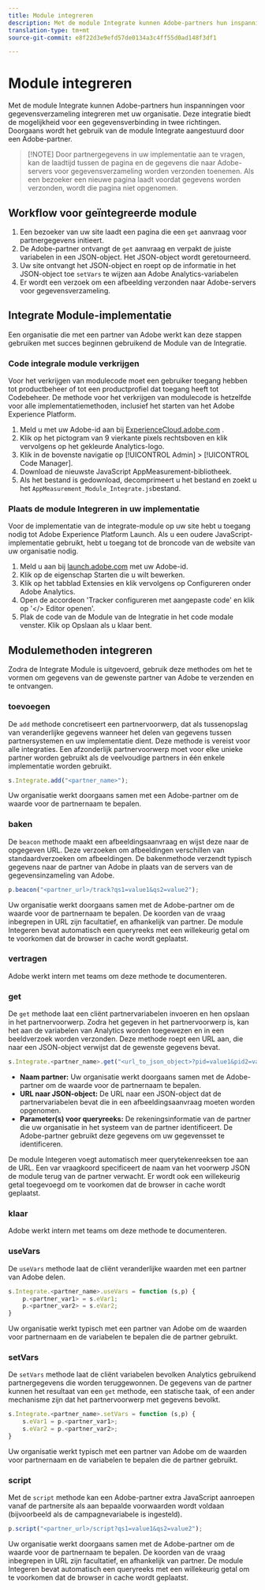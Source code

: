 ```yaml
---
title: Module integreren
description: Met de module Integrate kunnen Adobe-partners hun inspanningen voor gegevensverzameling integreren met uw organisatie.
translation-type: tm+mt
source-git-commit: e8f22d3e9efd57de0134a3c4ff55d0ad148f3df1

---
```



# Module integreren

Met de module Integrate kunnen Adobe-partners hun inspanningen voor gegevensverzameling integreren met uw organisatie. Deze integratie biedt de mogelijkheid voor een gegevensverbinding in twee richtingen. Doorgaans wordt het gebruik van de module Integrate aangestuurd door een Adobe-partner.

> [!NOTE] Door partnergegevens in uw implementatie aan te vragen, kan de laadtijd tussen de pagina en de gegevens die naar Adobe-servers voor gegevensverzameling worden verzonden toenemen. Als een bezoeker een nieuwe pagina laadt voordat gegevens worden verzonden, wordt die pagina niet opgenomen.

## Workflow voor geïntegreerde module

1. Een bezoeker van uw site laadt een pagina die een `get` aanvraag voor partnergegevens initieert.
2. De Adobe-partner ontvangt de `get` aanvraag en verpakt de juiste variabelen in een JSON-object. Het JSON-object wordt geretourneerd.
3. Uw site ontvangt het JSON-object en roept op de informatie in het JSON-object toe `setVars` te wijzen aan Adobe Analytics-variabelen
4. Er wordt een verzoek om een afbeelding verzonden naar Adobe-servers voor gegevensverzameling.

## Integrate Module-implementatie

Een organisatie die met een partner van Adobe werkt kan deze stappen gebruiken met succes beginnen gebruikend de Module van de Integratie.

### Code integrale module verkrijgen

Voor het verkrijgen van modulecode moet een gebruiker toegang hebben tot productbeheer of tot een productprofiel dat toegang heeft tot Codebeheer. De methode voor het verkrijgen van modulecode is hetzelfde voor alle implementatiemethoden, inclusief het starten van het Adobe Experience Platform.

1. Meld u met uw Adobe-id aan bij [ExperienceCloud.adobe.com](https://experiencecloud.adobe.com) .
1. Klik op het pictogram van 9 vierkante pixels rechtsboven en klik vervolgens op het gekleurde Analytics-logo.
1. Klik in de bovenste navigatie op [!UICONTROL Admin] > [!UICONTROL Code Manager].
1. Download de nieuwste JavaScript AppMeasurement-bibliotheek.
1. Als het bestand is gedownload, decomprimeert u het bestand en zoekt u het `AppMeasurement_Module_Integrate.js`bestand.

### Plaats de module Integreren in uw implementatie

Voor de implementatie van de integrate-module op uw site hebt u toegang nodig tot Adobe Experience Platform Launch. Als u een oudere JavaScript-implementatie gebruikt, hebt u toegang tot de broncode van de website van uw organisatie nodig.

1. Meld u aan bij [launch.adobe.com](https://launch.adobe.com) met uw Adobe-id.
2. Klik op de eigenschap Starten die u wilt bewerken.
3. Klik op het tabblad Extensies en klik vervolgens op Configureren onder Adobe Analytics.
4. Open de accordeon &#39;Tracker configureren met aangepaste code&#39; en klik op &#39;&lt;/> Editor openen&#39;.
5. Plak de code van de Module van de Integratie in het code modale venster. Klik op Opslaan als u klaar bent.

## Modulemethoden integreren

Zodra de Integrate Module is uitgevoerd, gebruik deze methodes om het te vormen om gegevens van de gewenste partner van Adobe te verzenden en te ontvangen.

### toevoegen

De `add` methode concretiseert een partnervoorwerp, dat als tussenopslag van veranderlijke gegevens wanneer het delen van gegevens tussen partnersystemen en uw implementatie dient. Deze methode is vereist voor alle integraties. Een afzonderlijk partnervoorwerp moet voor elke unieke partner worden gebruikt als de veelvoudige partners in één enkele implementatie worden gebruikt.

```JavaScript
s.Integrate.add("<partner_name>");
```

Uw organisatie werkt doorgaans samen met een Adobe-partner om de waarde voor de partnernaam te bepalen.

### baken

De `beacon` methode maakt een afbeeldingsaanvraag en wijst deze naar de opgegeven URL. Deze verzoeken om afbeeldingen verschillen van standaardverzoeken om afbeeldingen. De bakenmethode verzendt typisch gegevens naar de partner van Adobe in plaats van de servers van de gegevensinzameling van Adobe.

```JavaScript
p.beacon("<partner_url>/track?qs1=value1&qs2=value2");
```

Uw organisatie werkt doorgaans samen met de Adobe-partner om de waarde voor de partnernaam te bepalen. De koorden van de vraag inbegrepen in URL zijn facultatief, en afhankelijk van partner. De module Integeren bevat automatisch een queryreeks met een willekeurig getal om te voorkomen dat de browser in cache wordt geplaatst.

### vertragen

Adobe werkt intern met teams om deze methode te documenteren.

### get

De `get` methode laat een cliënt partnervariabelen invoeren en hen opslaan in het partnervoorwerp. Zodra het gegeven in het partnervoorwerp is, kan het aan de variabelen van Analytics worden toegewezen en in een beeldverzoek worden verzonden. Deze methode roept een URL aan, die naar een JSON-object verwijst dat de gewenste gegevens bevat.

```JavaScript
s.Integrate.<partner_name>.get("<url_to_json_object>?pid=value1&pid2=value2");
```

* **Naam partner:** Uw organisatie werkt doorgaans samen met de Adobe-partner om de waarde voor de partnernaam te bepalen.
* **URL naar JSON-object:** De URL naar een JSON-object dat de partnervariabelen bevat die in een afbeeldingsaanvraag moeten worden opgenomen.
* **Parameter(s) voor queryreeks:** De rekeningsinformatie van de partner die uw organisatie in het systeem van de partner identificeert. De Adobe-partner gebruikt deze gegevens om uw gegevensset te identificeren.

De module Integeren voegt automatisch meer querytekenreeksen toe aan de URL. Een var vraagkoord specificeert de naam van het voorwerp JSON de module terug van de partner verwacht. Er wordt ook een willekeurig getal toegevoegd om te voorkomen dat de browser in cache wordt geplaatst.

### klaar

Adobe werkt intern met teams om deze methode te documenteren.

### useVars

De `useVars` methode laat de cliënt veranderlijke waarden met een partner van Adobe delen.

```JavaScript
s.Integrate.<partner_name>.useVars = function (s,p) {
    p.<partner_var1> = s.eVar1;
    p.<partner_var2> = s.eVar2;
}
```

Uw organisatie werkt typisch met een partner van Adobe om de waarden voor partnernaam en de variabelen te bepalen die de partner gebruikt.

### setVars

De `setVars` methode laat de cliënt variabelen bevolken Analytics gebruikend partnergegevens die worden teruggewonnen. De gegevens van de partner kunnen het resultaat van een `get` methode, een statische taak, of een ander mechanisme zijn dat het partnervoorwerp met gegevens bevolkt.

```JavaScript
s.Integrate.<partner_name>.setVars = function (s,p) {
    s.eVar1 = p.<partner_var1>;
    s.eVar2 = p.<partner_var2>;
}
```

Uw organisatie werkt typisch met een partner van Adobe om de waarden voor partnernaam en de variabelen te bepalen die de partner gebruikt.

### script

Met de `script` methode kan een Adobe-partner extra JavaScript aanroepen vanaf de partnersite als aan bepaalde voorwaarden wordt voldaan (bijvoorbeeld als de campagnevariabele is ingesteld).

```JavaScript
p.script("<partner_url>/script?qs1=value1&qs2=value2");
```

Uw organisatie werkt doorgaans samen met de Adobe-partner om de waarde voor de partnernaam te bepalen. De koorden van de vraag inbegrepen in URL zijn facultatief, en afhankelijk van partner. De module Integeren bevat automatisch een queryreeks met een willekeurig getal om te voorkomen dat de browser in cache wordt geplaatst.
